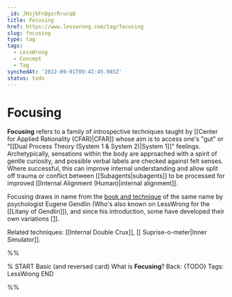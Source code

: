 ```yaml
---
_id: JHzjkFnQgsrRrucqQ
title: Focusing
href: https://www.lesswrong.com/tag/focusing
slug: focusing
type: tag
tags:
  - LessWrong
  - Concept
  - Tag
synchedAt: '2022-09-01T09:42:45.985Z'
status: todo
---
```


# Focusing

**Focusing** refers to a family of introspective techniques taught by [[Center for Applied Rationality (CFAR)|CFAR]] whose aim is to access one's "gut" or "[[Dual Process Theory (System 1 & System 2)|System 1]]" feelings. Archetypically, sensations within the body are approached with a spirit of gentle curiosity, and possible verbal labels are checked against felt senses. Where successful, this can improve internal understanding and allow split off trauma or conflict between [[Subagents|subagents]] to be processed for improved [[Internal Alignment (Human)|internal alignment]].

Focusing draws in name from the [book and technique](https://www.amazon.com/Focusing-Eugene-T-Gendlin/dp/0553278339) of the same name by psychologist Eugene Gendlin (Who's also known on LessWrong for the [[Litany of Gendlin]]), and since his introduction, some have developed their own variations \[[1](https://www.lessestwrong.com/posts/PXqQhYEdbdAYCp88m/focusing-for-skeptics)\].

Related techniques: [[Internal Double Crux]], [[ Suprise-o-meter|Inner Simulator]].


%%

% START
Basic (and reversed card)
What is **Focusing**?
Back: {TODO}
Tags: LessWrong
END
<!--ID: 1663156974902-->


%%
	
